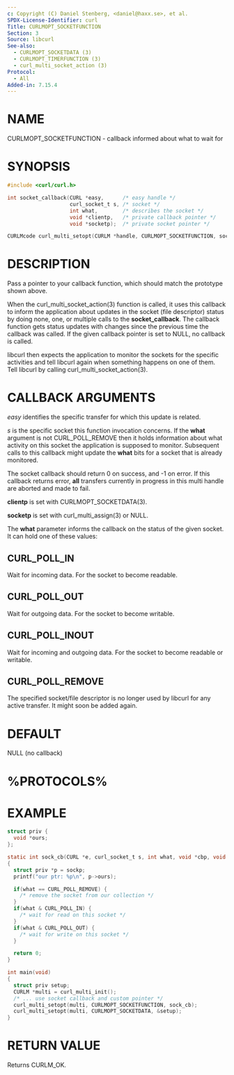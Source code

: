 ```yaml
---
c: Copyright (C) Daniel Stenberg, <daniel@haxx.se>, et al.
SPDX-License-Identifier: curl
Title: CURLMOPT_SOCKETFUNCTION
Section: 3
Source: libcurl
See-also:
  - CURLMOPT_SOCKETDATA (3)
  - CURLMOPT_TIMERFUNCTION (3)
  - curl_multi_socket_action (3)
Protocol:
  - All
Added-in: 7.15.4
---
```


# NAME

CURLMOPT_SOCKETFUNCTION - callback informed about what to wait for

# SYNOPSIS

~~~c
#include <curl/curl.h>

int socket_callback(CURL *easy,      /* easy handle */
                    curl_socket_t s, /* socket */
                    int what,        /* describes the socket */
                    void *clientp,   /* private callback pointer */
                    void *socketp);  /* private socket pointer */

CURLMcode curl_multi_setopt(CURLM *handle, CURLMOPT_SOCKETFUNCTION, socket_callback);
~~~

# DESCRIPTION

Pass a pointer to your callback function, which should match the prototype
shown above.

When the curl_multi_socket_action(3) function is called, it uses this
callback to inform the application about updates in the socket (file
descriptor) status by doing none, one, or multiple calls to the
**socket_callback**. The callback function gets status updates with changes
since the previous time the callback was called. If the given callback pointer
is set to NULL, no callback is called.

libcurl then expects the application to monitor the sockets for the specific
activities and tell libcurl again when something happens on one of them. Tell
libcurl by calling curl_multi_socket_action(3).

# CALLBACK ARGUMENTS

*easy* identifies the specific transfer for which this update is related.

*s* is the specific socket this function invocation concerns. If the
**what** argument is not CURL_POLL_REMOVE then it holds information about
what activity on this socket the application is supposed to
monitor. Subsequent calls to this callback might update the **what** bits
for a socket that is already monitored.

The socket callback should return 0 on success, and -1 on error. If this
callback returns error, **all** transfers currently in progress in this
multi handle are aborted and made to fail.

**clientp** is set with CURLMOPT_SOCKETDATA(3).

**socketp** is set with curl_multi_assign(3) or NULL.

The **what** parameter informs the callback on the status of the given
socket. It can hold one of these values:

## CURL_POLL_IN

Wait for incoming data. For the socket to become readable.

## CURL_POLL_OUT

Wait for outgoing data. For the socket to become writable.

## CURL_POLL_INOUT

Wait for incoming and outgoing data. For the socket to become readable or
writable.

## CURL_POLL_REMOVE

The specified socket/file descriptor is no longer used by libcurl for any
active transfer. It might soon be added again.

# DEFAULT

NULL (no callback)

# %PROTOCOLS%

# EXAMPLE

~~~c
struct priv {
  void *ours;
};

static int sock_cb(CURL *e, curl_socket_t s, int what, void *cbp, void *sockp)
{
  struct priv *p = sockp;
  printf("our ptr: %p\n", p->ours);

  if(what == CURL_POLL_REMOVE) {
    /* remove the socket from our collection */
  }
  if(what & CURL_POLL_IN) {
    /* wait for read on this socket */
  }
  if(what & CURL_POLL_OUT) {
    /* wait for write on this socket */
  }

  return 0;
}

int main(void)
{
  struct priv setup;
  CURLM *multi = curl_multi_init();
  /* ... use socket callback and custom pointer */
  curl_multi_setopt(multi, CURLMOPT_SOCKETFUNCTION, sock_cb);
  curl_multi_setopt(multi, CURLMOPT_SOCKETDATA, &setup);
}
~~~

# RETURN VALUE

Returns CURLM_OK.
